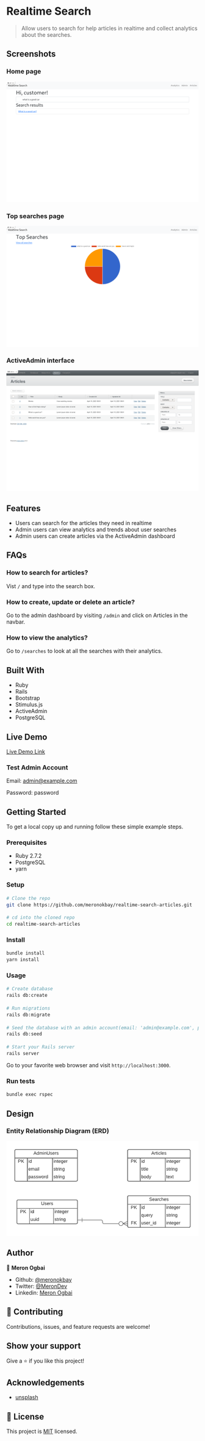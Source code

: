 # Realtime Search

> Allow users to search for help articles in realtime and collect analytics about the searches.

## Screenshots

### Home page

![screenshot](./screenshots/home.png)

### Top searches page

![screenshot](./screenshots/top-searches.png)

### ActiveAdmin interface

![screenshot](./screenshots/admin.png)

## Features

- Users can search for the articles they need in realtime
- Admin users can view analytics and trends about user searches
- Admin users can create articles via the ActiveAdmin dashboard

## FAQs

### How to search for articles?

Vist `/` and type into the search box.

### How to create, update or delete an article?

Go to the admin dashboard by visiting `/admin` and click on Articles in the navbar.

### How to view the analytics?

Go to `/searches` to look at all the searches with their analytics.

## Built With

- Ruby
- Rails
- Bootstrap
- Stimulus.js
- ActiveAdmin
- PostgreSQL

## Live Demo

[Live Demo Link](https://realtime-search.herokuapp.com/)

### Test Admin Account

Email: admin@example.com

Password: password

## Getting Started

To get a local copy up and running follow these simple example steps.

### Prerequisites

- Ruby 2.7.2
- PostgreSQL
- yarn

### Setup

```bash
# Clone the repo
git clone https://github.com/meronokbay/realtime-search-articles.git

# cd into the cloned repo
cd realtime-search-articles
```
### Install

```bash
bundle install
yarn install
```

### Usage

```bash
# Create database
rails db:create

# Run migrations
rails db:migrate

# Seed the database with an admin account(email: 'admin@example.com', password: 'password')
rails db:seed

# Start your Rails server
rails server
```

Go to your favorite web browser and visit `http://localhost:3000`.

### Run tests

```bash
bundle exec rspec
```

## Design

### Entity Relationship Diagram (ERD)

![ERD](./screenshots/ERD.png)

## Author

👤 **Meron Ogbai**

- Github: [@meronokbay](https://github.com/meronokbay)
- Twitter: [@MeronDev](https://twitter.com/MeronDev)
- Linkedin: [Meron Ogbai](https://linkedin.com/in/meron-ogbai/)

## 🤝 Contributing

Contributions, issues, and feature requests are welcome!

## Show your support

Give a ⭐️ if you like this project!

## Acknowledgements

- [unsplash](https://unsplash.com/photos/Oaqk7qqNh_c?utm_source=unsplash&utm_medium=referral&utm_content=creditShareLink)

## 📝 License

This project is [MIT](./LICENSE) licensed.
